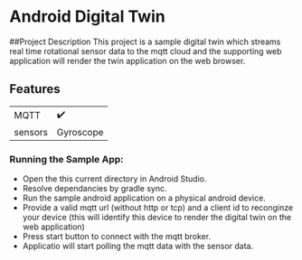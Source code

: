 # Android Digital Twin

##Project Description
This project is a sample digital twin which streams real time rotational sensor data to the mqtt cloud and the supporting web application will render the twin application on the web browser.

## Features
|                     |                    |
|---------------------|--------------------|
| MQTT                | :heavy_check_mark: |
| sensors             | Gyroscope          |

### Running the Sample App:

 * Open the this current directory in Android Studio.
 * Resolve dependancies by gradle sync.
 * Run the sample android application on a physical android device.
 * Provide a valid mqtt url (without http or tcp) and a client id to reconginze your device (this will identify this device to render the digital twin on the web application)
 * Press start button to connect with the mqtt broker.
 * Applicatio will start polling the mqtt data with the sensor data.